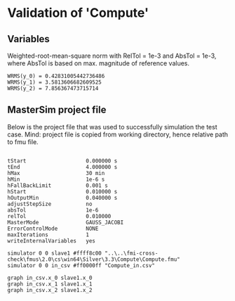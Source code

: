 # Validation of 'Compute'

## Variables
Weighted-root-mean-square norm with RelTol = 1e-3 and AbsTol = 1e-3, where
AbsTol is based on max. magnitude of reference values.

```
WRMS(y_0) = 0.42831005442736486
WRMS(y_1) = 3.5813606682609525
WRMS(y_2) = 7.856367473715714
```

## MasterSim project file

Below is the project file that was used to successfully simulation the test case.
Mind: project file is copied from working directory, hence relative path to fmu file.

```

tStart                   0.000000 s
tEnd                     4.000000 s
hMax                     30 min
hMin                     1e-6 s
hFallBackLimit           0.001 s
hStart                   0.010000 s
hOutputMin               0.040000 s
adjustStepSize           no
absTol                   1e-6
relTol                   0.010000
MasterMode               GAUSS_JACOBI
ErrorControlMode         NONE
maxIterations            1
writeInternalVariables   yes

simulator 0 0 slave1 #ffff8c00 "..\..\fmi-cross-check\fmus\2.0\cs\win64\Silver\3.3\Compute\Compute.fmu"
simulator 0 0 in_csv #ff0000ff "Compute_in.csv"

graph in_csv.x_0 slave1.x_0
graph in_csv.x_1 slave1.x_1
graph in_csv.x_2 slave1.x_2

```

